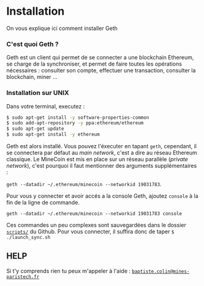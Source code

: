 # Installation

On vous explique ici comment installer Geth

### C'est quoi Geth ?

Geth est un client qui permet de se connecter a une blockchain Ethereum, se charge de la synchroniser, et permet de faire toutes les opérations nécessaires : consulter son compte, effectuer une transaction, consulter la blockchain, miner ...

### Installation sur UNIX 

Dans votre terminal, executez :

```bash
$ sudo apt-get install -y software-properties-common
$ sudo add-apt-repository -y ppa:ethereum/ethereum
$ sudo apt-get update
$ sudo apt-get install -y ethereum
```

Geth est alors installé. Vous pouvez l'éxecuter en tapant `geth`, cependant, il se connectera par défaut au _main network_, c'est a dire au réseau Ethereum classique. Le MineCoin est mis en place sur un réseau parallèle (_private network_), c'est pourquoi il faut mentionner des arguments supplémentaires :

`geth --datadir ~/.ethereum/minecoin --networkid 19031783`. 

Pour vous y connecter et avoir accés a la console Geth, ajoutez `console` à la fin de la ligne de commande.

`geth --datadir ~/.ethereum/minecoin --networkid 19031783 console`

Ces commandes un peu complexes sont sauvegardées dans le dossier [`scripts/`](https://github.com/baptistecolin/minecoin/tree/master/scripts) du Github. Pour vous connecter, il suffira donc de taper `$ ./launch_sync.sh` 

## HELP

Si t'y comprends rien tu peux m'appeler à l'aide : [`baptiste.colin@mines-paristech.fr`](mailto:baptiste.colin@mines-paristech.fr)
